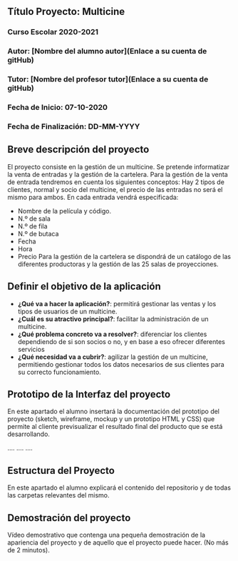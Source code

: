 ## Título Proyecto: Multicine

### Curso Escolar 2020-2021

### Autor: [Nombre del alumno autor](Enlace a su cuenta de gitHub)

### Tutor: [Nombre del profesor tutor](Enlace a su cuenta de gitHub)

### Fecha de Inicio: 07-10-2020

### Fecha de Finalización: DD-MM-YYYY

## Breve descripción del proyecto

El proyecto consiste en la gestión de un multicine.
Se pretende informatizar la venta de entradas y la gestión de la cartelera.
Para la gestión de la venta de entrada tendremos en cuenta los siguientes conceptos:
Hay 2 tipos de clientes, normal y socio del multicine, el precio de las entradas no será el mismo para ambos.
En cada entrada vendrá especificada:
- Nombre de la película y código.
- N.º de sala
- N.º de fila
- N.º de butaca
- Fecha
- Hora
- Precio
Para la gestión de la cartelera se dispondrá de un catálogo de las diferentes productoras y la gestión de las 25 salas de proyecciones.


## Definir el objetivo de la aplicación

- **¿Qué va a hacer la aplicación?**: permitirá gestionar las ventas y los tipos de usuarios de un multicine.
- **¿Cuál es su atractivo principal?**: facilitar la administración de un multicine.
- **¿Qué problema concreto va a resolver?**: diferenciar los clientes dependiendo de si son socios o no, y en base a eso ofrecer diferentes servicios
- **¿Qué necesidad va a cubrir?**: agilizar la gestión de un multicine, permitiendo gestionar todos los datos necesarios de sus clientes para su correcto funcionamiento.

## Prototipo de la Interfaz del proyecto

En este apartado el alumno insertará la documentación del prototipo del proyecto (sketch, wireframe, mockup y un prototipo HTML y CSS)  que permite al cliente previsualizar el resultado final del producto que se está desarrollando.

....
....
....

## Estructura del Proyecto

En este apartado el alumno explicará el contenido del repositorio y de todas las carpetas relevantes del mismo.

## Demostración del proyecto

Vídeo demostrativo que contenga una pequeña demostración de la apariencia del proyecto y de aquello que el proyecto puede hacer. (No más de 2 minutos).
